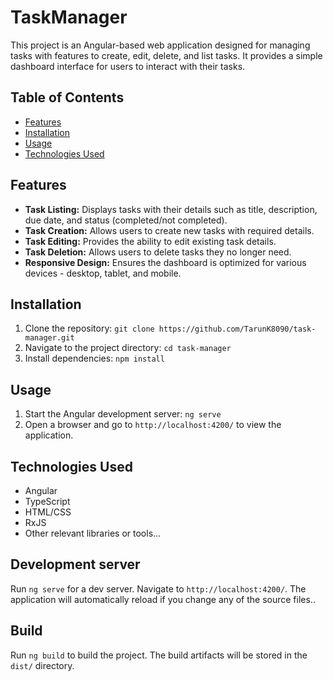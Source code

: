 # TaskManager

This project is an Angular-based web application designed for managing tasks with features to create, edit, delete, and list tasks. It provides a simple dashboard interface for users to interact with their tasks.

## Table of Contents

- [Features](#features)
- [Installation](#installation)
- [Usage](#usage)
- [Technologies Used](#technologies-used)

## Features

- **Task Listing:** Displays tasks with their details such as title, description, due date, and status (completed/not completed).
- **Task Creation:** Allows users to create new tasks with required details.
- **Task Editing:** Provides the ability to edit existing task details.
- **Task Deletion:** Allows users to delete tasks they no longer need.
- **Responsive Design:** Ensures the dashboard is optimized for various devices - desktop, tablet, and mobile.

## Installation

1. Clone the repository: `git clone https://github.com/TarunK8090/task-manager.git`
2. Navigate to the project directory: `cd task-manager`
3. Install dependencies: `npm install`

## Usage

1. Start the Angular development server: `ng serve`
2. Open a browser and go to `http://localhost:4200/` to view the application.

## Technologies Used

- Angular
- TypeScript
- HTML/CSS
- RxJS
- Other relevant libraries or tools...


## Development server

Run `ng serve` for a dev server. Navigate to `http://localhost:4200/`. The application will automatically reload if you change any of the source files..

## Build

Run `ng build` to build the project. The build artifacts will be stored in the `dist/` directory.
